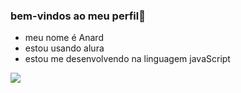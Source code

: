 ### bem-vindos ao meu perfil🌸
- meu nome é Anard                                                                                                                                                                                                                                                                
- estou usando alura
- estou me desenvolvendo na linguagem javaScript 


![](https://media1.tenor.com/m/qoDMHLbo0pQAAAAd/omgsmdb.gif
)
